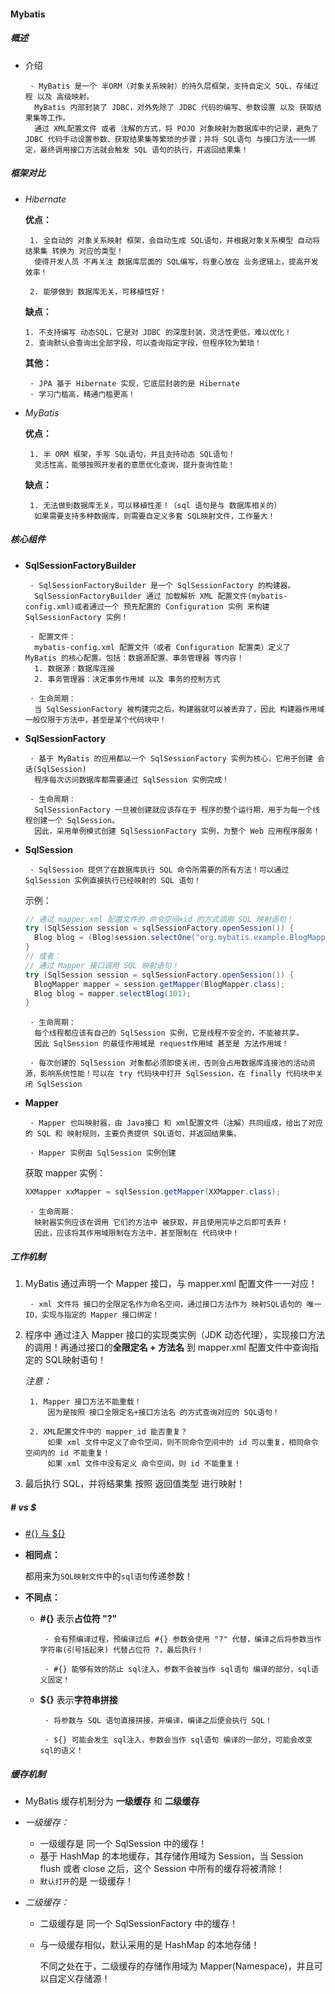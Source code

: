 #### Mybatis

##### 概述

+ 介绍

  ```
   · MyBatis 是一个 半ORM（对象关系映射）的持久层框架，支持自定义 SQL、存储过程 以及 高级映射。
   	MyBatis 内部封装了 JDBC，对外免除了 JDBC 代码的编写、参数设置 以及 获取结果集等工作。
   	通过 XML配置文件 或者 注解的方式，将 POJO 对象映射为数据库中的记录，避免了 JDBC 代码手动设置参数、获取结果集等繁琐的步骤；并将 SQL语句 与接口方法一一绑定，最终调用接口方法就会触发 SQL 语句的执行，并返回结果集！
  ```

##### 框架对比

+ *Hibernate*

  **优点：**

  ```
   1. 全自动的 对象关系映射 框架，会自动生成 SQL语句，并根据对象关系模型 自动将结果集 转换为 对应的类型！
   	使得开发人员 不再关注 数据库层面的 SQL编写，将重心放在 业务逻辑上，提高开发效率！
   	
   2. 能够做到 数据库无关，可移植性好！
  ```

  **缺点：**

  ```
  1. 不支持编写 动态SQL，它是对 JDBC 的深度封装，灵活性更低，难以优化！
  2. 查询默认会查询出全部字段，可以查询指定字段，但程序较为繁琐！
  ```

  **其他：**

  ```
   · JPA 基于 Hibernate 实现，它底层封装的是 Hibernate
   · 学习门槛高，精通门槛更高！
  ```

+ *MyBatis*

  **优点：**

  ```
   1. 半 ORM 框架，手写 SQL语句，并且支持动态 SQL语句！
   	灵活性高，能够按照开发者的意愿优化查询，提升查询性能！
  ```

  **缺点：**

  ```
   1. 无法做到数据库无关，可以移植性差！（sql 语句是与 数据库相关的）
   	如果需要支持多种数据库，则需要自定义多套 SQL映射文件，工作量大！
  ```

##### 核心组件

+ **SqlSessionFactoryBuilder**

  ```
   · SqlSessionFactoryBuilder 是一个 SqlSessionFactory 的构建器。
   	SqlSessionFactoryBuilder 通过 加载解析 XML 配置文件(mybatis-config.xml)或者通过一个 预先配置的 Configuration 实例 来构建 SqlSessionFactory 实例！
  ```

  ```
   · 配置文件：
   	mybatis-config.xml 配置文件（或者 Configuration 配置类）定义了 MyBatis 的核心配置。包括：数据源配置、事务管理器 等内容！
   	1. 数据源：数据库连接
   	2. 事务管理器：决定事务作用域 以及 事务的控制方式
  ```

  ```
   · 生命周期：
   	当 SqlSessionFactory 被构建完之后，构建器就可以被丢弃了，因此 构建器作用域 一般仅限于方法中，甚至是某个代码块中！
  ```

+ **SqlSessionFactory**

  ```
   · 基于 MyBatis 的应用都以一个 SqlSessionFactory 实例为核心，它用于创建 会话(SqlSession)
   	程序每次访问数据库都需要通过 SqlSession 实例完成！
  ```

  ```
   · 生命周期：
   	SqlSessionFactory 一旦被创建就应该存在于 程序的整个运行期，用于为每一个线程创建一个 SqlSession。
   	因此，采用单例模式创建 SqlSessionFactory 实例，为整个 Web 应用程序服务！
  ```

+ **SqlSession**

  ```
   · SqlSession 提供了在数据库执行 SQL 命令所需要的所有方法！可以通过 SqlSession 实例直接执行已经映射的 SQL 语句！
  ```

  示例：

  ```java
  // 通过 mapper.xml 配置文件的 命令空间+id 的方式调用 SQL 映射语句！
  try (SqlSession session = sqlSessionFactory.openSession()) {
    Blog blog = (Blog)session.selectOne("org.mybatis.example.BlogMapper.selectBlog", 101);
  }
  // 或者：
  // 通过 Mapper 接口调用 SQL 映射语句！
  try (SqlSession session = sqlSessionFactory.openSession()) {
    BlogMapper mapper = session.getMapper(BlogMapper.class);
    Blog blog = mapper.selectBlog(101);
  }
  ```

  ```
   · 生命周期：
   	每个线程都应该有自己的 SqlSession 实例，它是线程不安全的，不能被共享。
   	因此 SqlSession 的最佳作用域是 request作用域 甚至是 方法作用域！
   
   · 每次创建的 SqlSession 对象都必须即使关闭，否则会占用数据库连接池的活动资源，影响系统性能！可以在 try 代码块中打开 SqlSession，在 finally 代码块中关闭 SqlSession
  ```

+ **Mapper**

  ```
   · Mapper 也叫映射器，由 Java接口 和 xml配置文件（注解）共同组成，给出了对应的 SQL 和 映射规则，主要负责提供 SQL语句，并返回结果集。
   
   · Mapper 实例由 SqlSession 实例创建
  ```

  获取 mapper 实例：

  ```java
  XXMapper xxMapper = sqlSession.getMapper(XXMapper.class);
  ```

  ```
   · 生命周期：
   	映射器实例应该在调用 它们的方法中 被获取，并且使用完毕之后即可丢弃！
   	因此，应该将其作用域限制在方法中，甚至限制在 代码块中！
  ```

##### 工作机制

1. MyBatis 通过声明一个 Mapper 接口，与 mapper.xml 配置文件一一对应！

   ```
    · xml 文件将 接口的全限定名作为命名空间，通过接口方法作为 映射SQL语句的 唯一ID，实现与指定的 Mapper 接口绑定！
   ```

2. 程序中 通过注入 Mapper 接口的实现类实例（JDK 动态代理），实现接口方法的调用！再通过接口的**全限定名 + 方法名** 到 mapper.xml 配置文件中查询指定的 SQL映射语句！

   *注意：*

   ```
    1. Mapper 接口方法不能重载！
    	因为是按照 接口全限定名+接口方法名 的方式查询对应的 SQL语句！
    
    2. XML配置文件中的 mapper_id 能否重复？
    	如果 xml 文件中定义了命令空间，则不同命令空间中的 id 可以重复，相同命令空间内的 id 不能重复！
    	如果 xml 文件中没有定义 命令空间，则 id 不能重复！
   ```

3. 最后执行 SQL，并将结果集 按照 返回值类型 进行映射！

##### \# vs $

+ [#{} 与 ${}](https://blog.csdn.net/siwuxie095/article/details/79190856)

+ **相同点：**

  都用来为`SQL映射文件`中的`sql语句`传递参数！

+ **不同点：**

  + **#{}** 表示**占位符 "?"**

    ```
     · 会有预编译过程，预编译过后 #{} 参数会使用 "?" 代替，编译之后将参数当作 字符串(引号括起来) 代替占位符 ?，最后执行！
     
     · #{} 能够有效的防止 sql注入，参数不会被当作 sql语句 编译的部分，sql语义固定！
    ```

  + **${}** 表示**字符串拼接**

    ```
     · 将参数与 SQL 语句直接拼接，并编译，编译之后便会执行 SQL！
     
     · ${} 可能会发生 sql注入，参数会当作 sql语句 编译的一部分，可能会改变 sql的语义！
    ```

##### 缓存机制

+ MyBatis 缓存机制分为 **一级缓存** 和 **二级缓存**

+ *一级缓存：*

  + 一级缓存是 同一个 SqlSession 中的缓存！
  + 基于 HashMap 的本地缓存，其存储作用域为 Session，当 Session flush 或者 close 之后，这个 Session 中所有的缓存将被清除！
  + `默认打开`的是 一级缓存！

+ *二级缓存：*

  + 二级缓存是 同一个 SqlSessionFactory 中的缓存！

  + 与一级缓存相似，默认采用的是 HashMap 的本地存储！

    不同之处在于，二级缓存的存储作用域为 Mapper(Namespace)，并且可以自定义存储源！